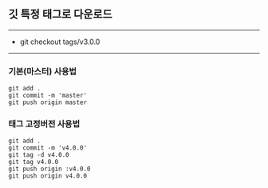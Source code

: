 ## 깃 특정 태그로 다운로드

---

- git checkout tags/v3.0.0

---

### 기본(마스터) 사용법

```
git add .
git commit -m 'master'
git push origin master
```

### 태그 고정버전 사용법
```
git add .
git commit -m 'v4.0.0'
git tag -d v4.0.0
git tag v4.0.0
git push origin :v4.0.0
git push origin v4.0.0
```
